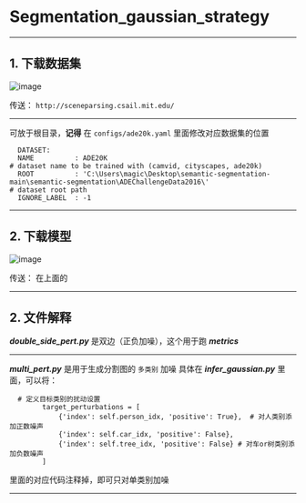 # Segmentation_gaussian_strategy

---
## 1. 下载数据集
![image](https://github.com/user-attachments/assets/3bfcbd4b-30ce-485f-8991-070c8cab088e)

传送： `http://sceneparsing.csail.mit.edu/`

---
可放于根目录，**记得** 在 `configs/ade20k.yaml` 里面修改对应数据集的位置
```
  DATASET:
  NAME          : ADE20K                                              # dataset name to be trained with (camvid, cityscapes, ade20k)
  ROOT          : 'C:\Users\magic\Desktop\semantic-segmentation-main\semantic-segmentation\ADEChallengeData2016\'                         # dataset root path
  IGNORE_LABEL  : -1
```

---
## 2. 下载模型
![image](https://github.com/user-attachments/assets/585e5c1e-872f-4e9a-b342-e04479847ccc)

传送： 在上面的



---
## 2. 文件解释
***double_side_pert.py*** 是双边（正负加噪），这个用于跑 ***metrics***

---
***multi_pert.py*** 是用于生成分割图的 `多类别` 加噪
具体在 ***infer_gaussian.py*** 里面，可以将：
```
  # 定义目标类别的扰动设置
        target_perturbations = [
            {'index': self.person_idx, 'positive': True},  # 对人类别添加正数噪声
            {'index': self.car_idx, 'positive': False},
            {'index': self.tree_idx, 'positive': False} # 对车or树类别添加负数噪声
        ]
```
里面的对应代码注释掉，即可只对单类别加噪

---
